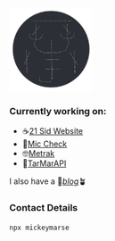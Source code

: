 <img src="./s.png" alt="a digital hand drawn sigil" style="width:150px;height:150px;text-align:left;">

### Currently working on:
- ☕[21 Sid Website](https://github.com/mickeymarse/21-sid-website)
- 🎤[Mic Check](https://github.com/mickeymarse/mic-check)
- 🤓[Metrak](https://github.com/mickeymarse/metrak)
- 🎴[TarMarAPI](https://github.com/mickeymarse/mic-check)

I also have a 🌳[_blog_](https://www.mickeymarse.dev/blog)🪴

### Contact Details
```bash
npx mickeymarse
```
